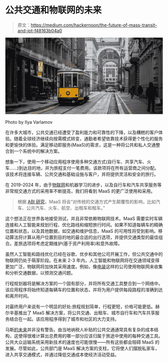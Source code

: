 # 公共交通和物联网的未来

> 原文：<https://medium.com/hackernoon/the-future-of-mass-transit-and-iot-f48163b04a0>

![](img/dd35c713d67d31be157288faf3660258.png)

Photo by Ilya Varlamov

在许多大城市，公共交通已经遭受了盈利能力和可靠性的下降，以及糟糕的客户体验。随着全球经济继续向按需模式转变，通勤者希望依靠技术获得更个性化的服务和更愉快的体验。满足移动即服务(MaaS)的需求，这是一种将公共和私人交通整合到一个系统中的解决方案。

想象一下，使用一个移动应用程序使用多种交通方式(自行车、共享汽车、火车……)到达目的地，并为旅程支付一笔费用。该款项将在所有运营商之间分配。该技术将连接车辆、公共交通和基础设施与客户，并将提供灵活和安全的旅行。

在 2019-2024 年，由于[物联网](https://hackernoon.com/tagged/iot)和机器学习的进步，以及自行车和汽车共享服务等非常规交通方式的采用率不断提高，我们将看到 MaaS 的更广泛使用和采用。

> 根据 [ABI 研究](https://www.abiresearch.com/press/abi-research-forecasts-global-mobility-service-rev/)，MaaS 将会“对传统的交通方式产生颠覆性的影响，比如汽车、公共汽车、火车、航空、出租车和租车。”

这个想法正在世界各地接受测试，并且非常依赖物联网技术。MaaS 需要实时车辆连接和人工智能来规划行程、优化路线和缩短旅行时间。如果不知道每辆车的精确位置和状态，以及其他数据，如交通和维护信息，MaaS 的可用性将受到影响。移动算法将计算从用户位置到目的地的最合适的出行选项，并提供交通类型的最佳组合。差旅选项将考虑定期维护(基于资产利用率)和意外故障。

虽然人工智能和路线优化已经在谷歌、优步和其他公司开展工作，但公共交通中的物联网仍处于萌芽阶段。在未来 2-3 年内，人工智能和物联网将在交通领域变得更加广泛，物联网将加快其采用速度。例如，像[电装](https://www.denso.com/global/en/innovation/technology/maas/)这样的公司使用物联网来收集和分析交通数据，以预测交通问题。

行程规划器将是解决方案的一个固有部分，并将所有交通工具整合到一个网络中。该应用程序将始终知道每辆车的位置和状态，并将为用户提供每段路程的准确到达和离开时间。

对最终用户来说有一个明显的好处:旅程规划简单，行程更短，价格可能更低。赫尔辛基推出了 MaaS 解决方案，将公共交通、出租车、城市自行车和汽车共享服务结合在一起。该应用程序得到了城市和社区的大力支持。

马斯[的未来](https://hackernoon.com/tagged/future)并非没有警告。由当地纳税人补贴的公共交通通常具有复杂的成本结构，这使得很难计算出总费用的哪一部分应该归属于旅途中使用的每种交通工具。公共大众运输系统采用新技术的速度也可能很慢——所有这些都会阻碍 MaaS 的发展。尽管如此，公共部门是 MaaS 解决方案的支柱，它将使人们摆脱私家车，进入共享交通模式，并通过降低交通成本使经济活动受益。